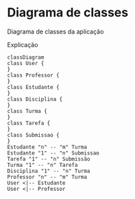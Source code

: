 # Diagrama de classes 

Diagrama de classes da aplicação

Explicação


```mermaid 
classDiagram
class User {
}
class Professor {
}
class Estudante {
}
class Disciplina {
}
class Turma {
}
class Tarefa {
}
class Submissao {
}
Estudante "n" -- "m" Turma 
Estudante "1" -- "n" Submissao 
Tarefa "1" -- "n" Submissão
Turma "1" -- "n" Tarefa
Disciplina "1" -- "n" Turma 
Professor "n" -- "m" Turma
User <|-- Estudante
User <|-- Professor



 



```

